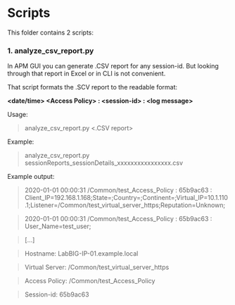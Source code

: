 # Scripts

This folder contains 2 scripts:
### 1. **analyze_csv_report.py**

In APM GUI you can generate .CSV report for any session-id. But looking through that report in Excel or in CLI is not convenient.

That script formats the .SCV report to the readable format:
 
**\<date/time\> \<Access Policy\> : \<session-id\> : \<log message\>**

Usage:
> analyze_csv_report.py  <.CSV report>

Example:
> analyze_csv_report.py  sessionReports_sessionDetails_xxxxxxxxxxxxxxxx.csv

Example output:
> 2020-01-01 00:00:31  /Common/test_Access_Policy : 65b9ac63 : Client_IP=192.168.1.168;State=;Country=;Continent=;Virtual_IP=10.1.110.1;Listener=/Common/test_virtual_server_https;Reputation=Unknown;

> 2020-01-01 00:00:31  /Common/test_Access_Policy : 65b9ac63 : User_Name=test_user;

> [...]

> Hostname: LabBIG-IP-01.example.local

> Virtual Server: /Common/test_virtual_server_https

> Access Policy: /Common/test_Access_Policy

> Session-id: 65b9ac63
